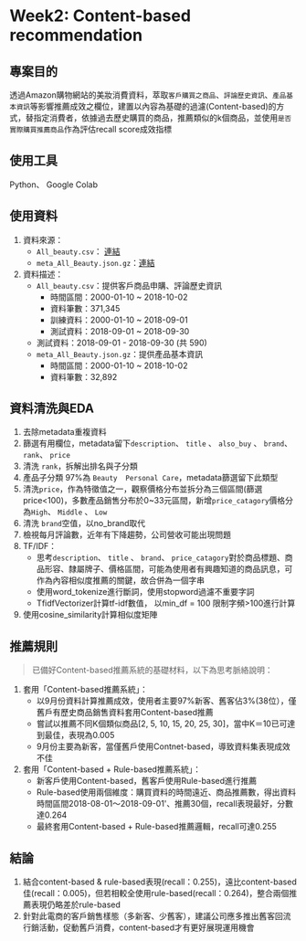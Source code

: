 # Week2: Content-based recommendation


## 專案目的

透過Amazon購物網站的美妝消費資料，萃取`客戶購買之商品`、`評論歷史資訊`、`產品基本資訊`等影響推薦成效之欄位，建置以內容為基礎的過濾(Content-based)的方式，替指定消費者，依據過去歷史購買的商品，推薦類似的k個商品，並使用`是否實際購買推薦商品`作為評估recall score成效指標

## 使用工具
   Python、 Google Colab

## 使用資料
   1. 資料來源： 
       * `All_beauty.csv`： [連結](http://deepyeti.ucsd.edu/jianmo/amazon/categoryFilesSmall/All_Beauty.csv)
       * `meta_All_Beauty.json.gz`：[連結](http://deepyeti.ucsd.edu/jianmo/amazon/metaFiles2/meta_All_Beauty.json.gz)
   2. 資料描述：
       * `All_beauty.csv`：提供客戶商品申購、評論歷史資訊
          * 時間區間：2000-01-10 ~ 2018-10-02
          * 資料筆數：371,345
          * 訓練資料：2000-01-10 ~ 2018-09-01
          * 測試資料：2018-09-01 ~ 2018-09-30
        - 測試資料：2018-09-01 - 2018-09-30 (共 590)
       * `meta_All_Beauty.json.gz`：提供產品基本資訊
          * 時間區間：2000-01-10 ~ 2018-10-02
          * 資料筆數：32,892
## 資料清洗與EDA
   1. 去除metadata重複資料
   2. 篩選有用欄位，metadata留下`description`、 `title` 、 `also_buy` 、 `brand`、 `rank`、 `price`
   3. 清洗 `rank`，拆解出排名與子分類
   4. 產品子分類 97%為 `Beauty  Personal Care`，metadata篩選留下此類型
   5. 清洗`price`，作為特徵值之一，觀察價格分布並拆分為三個區間(篩選price<100)，多數產品銷售分布於0~33元區間，新增`price_catagory`價格分為`High`、 `Middle` 、 `Low` 
   6. 清洗 `brand`空值，以no_brand取代
   7. 檢視每月評論數，近年有下降趨勢，公司營收可能出現問題
   8. TF/IDF：
      * 思考`description`、 `title` 、 `brand`、 `price_catagory`對於商品標題、商品形容、隸屬牌子、價格區間，可能為使用者有興趣知道的商品訊息，可作為內容相似度推薦的關鍵，故合併為一個字串
      * 使用word_tokenize進行斷詞，使用stopword過濾不重要字詞
      * TfidfVectorizer計算tf-idf數值， 以min_df = 100 限制字頻>100進行計算
   9. 使用cosine_similarity計算相似度矩陣

## 推薦規則
> 已備好Content-based推薦系統的基礎材料，以下為思考脈絡說明：

1. 套用「Content-based推薦系統」：
    * 以9月份資料計算推薦成效，使用者主要97%新客、舊客佔3%(38位），僅舊戶有歷史商品銷售資料套用Content-based推薦
    * 嘗試以推薦不同K個類似商品[2, 5, 10, 15, 20, 25, 30]，當中K＝10已可達到最佳，表現為0.005
    * 9月份主要為新客，當僅舊戶使用Contnet-based，導致資料集表現成效不佳
2. 套用「Content-based + Rule-based推薦系統」：
    * 新客戶使用Content-based，舊客戶使用Rule-based進行推薦
    * Rule-based使用兩個維度：購買資料的時間遠近、商品推薦數，得出資料時間區間2018-08-01～2018-09-01'、推薦30個，recall表現最好，分數達0.264
    * 最終套用Content-based + Rule-based推薦邏輯，recall可達0.255

## 結論
1. 結合content-based & rule-based表現(recall：0.255)，遠比content-based佳(recall：0.005)，但若相較全使用rule-based(recall：0.264)，整合兩個推薦表現仍略差於rule-based
2. 針對此電商的客戶銷售樣態（多新客、少舊客），建議公司應多推出舊客回流行銷活動，促動舊戶消費，content-based才有更好展現運用機會






